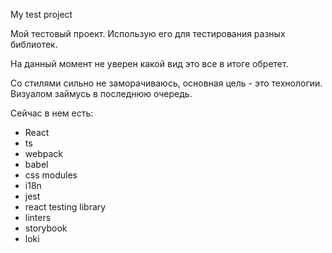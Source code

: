 My test project

Мой тестовый проект.
Использую его для тестирования разных библиотек.

На данный момент не уверен какой вид это все в итоге обретет.

Со стилями сильно не заморачиваюсь, основная цель - это технологии.
Визуалом займусь в последнюю очередь.

Сейчас в нем есть:
- React
- ts
- webpack
- babel
- css modules
- i18n
- jest
- react testing library
- linters
- storybook
- loki
